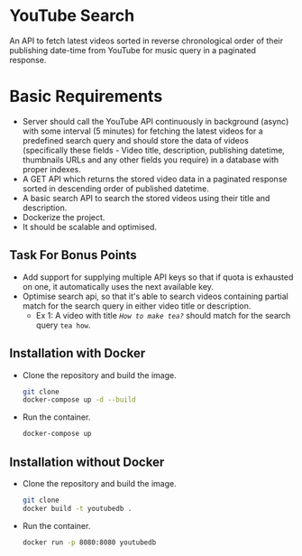 # **YouTube Search**

An API to fetch latest videos sorted in reverse chronological order of their publishing date-time from YouTube for music query in a paginated response.

# Basic Requirements
  - Server should call the YouTube API continuously in background (async) with some interval (5 minutes) for fetching the latest videos for a predefined search query and should store the data of videos (specifically these fields - Video title, description, publishing datetime, thumbnails URLs and any other fields you require) in a database with proper indexes.
  - A GET API which returns the stored video data in a paginated response sorted in descending order of published datetime.
  - A basic search API to search the stored videos using their title and description.
  - Dockerize the project.
  - It should be scalable and optimised.

## Task For Bonus Points
  - Add support for supplying multiple API keys so that if quota is exhausted on one, it automatically uses the next available key.
  - Optimise search api, so that it's able to search videos containing partial match for the search query in either video title or description.
    - Ex 1: A video with title *`How to make tea?`* should match for the search query `tea how`.

## Installation with Docker
  - Clone the repository and build the image.

    ```bash
    git clone
    docker-compose up -d --build
    ```
      
  - Run the container.
    
    ```bash
    docker-compose up
    ```

## Installation without Docker
  - Clone the repository and build the image.
    
    ```bash
    git clone
    docker build -t youtubedb .
    ```
    
  - Run the container.
    
    ```bash
    docker run -p 8080:8080 youtubedb
    ```